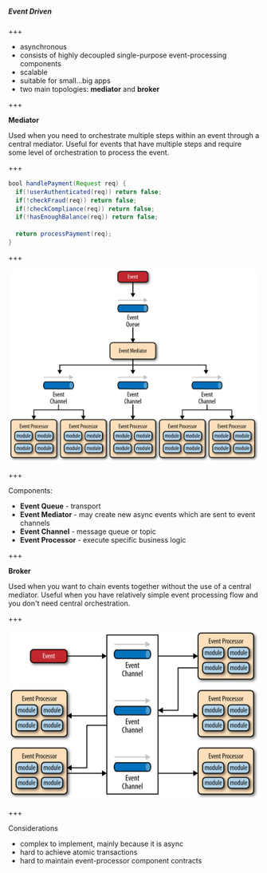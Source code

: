 ##### Event Driven

+++

- asynchronous
- consists of highly decoupled single-purpose event-processing components
- scalable
- suitable for small...big apps
- two main topologies: **mediator** and **broker**

+++

**Mediator**

Used when you need to orchestrate multiple steps within an event through a central mediator.
Useful for events that have multiple steps and require some level of orchestration to process the event.

+++

```Java
bool handlePayment(Request req) {
  if(!userAuthenticated(req)) return false;
  if(!checkFraud(req)) return false;
  if(!checkCompliance(req)) return false;
  if(!hasEnoughBalance(req)) return false;

  return processPayment(req);
}
```

+++

<img src="./mediator.png" style="width:550px;" />

+++

Components:
- **Event Queue** - transport
- **Event Mediator** - may create new async events which are sent to event channels
- **Event Channel** - message queue or topic
- **Event Processor** - execute specific business logic

+++

**Broker**

Used when you want to chain events together without the use of a central mediator.
Useful when you have relatively simple event processing flow and you don't need central orchestration.

+++

<img src="./broker.png" style="width: 550px;" />

+++

Considerations

- complex to implement, mainly because it is async
- hard to achieve atomic transactions
- hard to maintain event-processor component contracts
